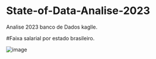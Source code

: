 # State-of-Data-Analise-2023
Analise 2023 banco de Dados kaglle.

#Faixa salarial por estado brasileiro.
 
![image](https://github.com/maferrepy/State-of-Data-Analise-2024/assets/84424157/db7ecac8-a39d-4c90-aa80-0b11eb707109)


